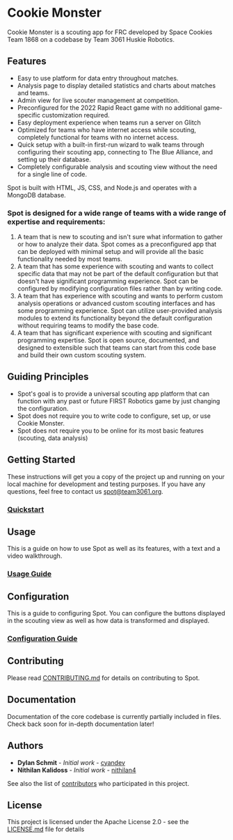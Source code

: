 # Cookie Monster
Cookie Monster is a scouting app for FRC developed by Space Cookies Team 1868 on a codebase by Team 3061 Huskie Robotics.
## Features

* Easy to use platform for data entry throughout matches.
* Analysis page to display detailed statistics and charts about matches and teams.
* Admin view for live scouter management at competition.
* Preconfigured for the 2022 Rapid React game with no additional game-specific customization required.
* Easy deployment experience when teams run a server on Glitch
* Optimized for teams who have internet access while scouting, completely functional for teams with no internet access.
* Quick setup with a built-in first-run wizard to walk teams through configuring their scouting app, connecting to The Blue Alliance, and setting up their database.
* Completely configurable analysis and scouting view without the need for a single line of code.

Spot is built with HTML, JS, CSS, and Node.js and operates with a MongoDB database.

### Spot is designed for a wide range of teams with a wide range of expertise and requirements:

1. A team that is new to scouting and isn't sure what information to gather or how to analyze their data. Spot comes as a preconfigured app that can be deployed with minimal setup and will provide all the basic functionality needed by most teams.
2. A team that has some experience with scouting and wants to collect specific data that may not be part of the default configuration but that doesn't have significant programming experience. Spot can be configured by modifying configuration files rather than by writing code.
3. A team that has experience with scouting and wants to perform custom analysis operations or advanced custom scouting interfaces and has some programming experience. Spot can utilize user-provided analysis modules to extend its functionality beyond the default configuration without requiring teams to modify the base code. 
4. A team that has significant experience with scouting and significant programming expertise. Spot is open source, documented, and designed to extensible such that teams can start from this code base and build their own custom scouting system.


## Guiding Principles
* Spot's goal is to provide a universal scouting app platform that can function with any past or future FIRST Robotics game by just changing the configuration.
* Spot does not require you to write code to configure, set up, or use Cookie Monster.
* Spot does not require you to be online for its most basic features (scouting, data analysis)

## Getting Started

These instructions will get you a copy of the project up and running on your local machine for development and testing purposes. If you have any questions, feel free to contact us [spot@team3061.org](mailto:spot@team3061.org).

### [Quickstart](https://docs.google.com/document/d/1dATXMC5U7aT0SfnYEOWFiafaeWbu8opabNglWSFCSPE/edit?usp=sharing)

## Usage

This is a guide on how to use Spot as well as its features, with a text and a video walkthrough.

### [Usage Guide](https://docs.google.com/document/d/16n0msw98T-HM7h5cdLdA946QHSB-SX_6boAxm6i8aos/edit?usp=sharing)

## Configuration

This is a guide to configuring Spot. You can configure the buttons displayed in the scouting view as well as how data is transformed and displayed.

### [Configuration Guide](https://docs.google.com/document/d/1_FHr61p2eROtALV-fx0giBmp7oqVfTxc7K5_kCuS-8Q/edit?usp=sharing)


## Contributing

Please read [CONTRIBUTING.md](CONTRIBUTING.md) for details on contributing to Spot.

## Documentation
Documentation of the core codebase is currently partially included in files. Check back soon for in-depth documentation later!

## Authors

* **Dylan Schmit** - *Initial work* - [cyandev](https://github.com/cyandev)
* **Nithilan Kalidoss** - *Initial work* - [nithilan4](https://github.com/nithilan4)

See also the list of [contributors](https://github.com/HuskieRobotics/SPOT/contributors) who participated in this project.
## License

This project is licensed under the Apache License 2.0 - see the [LICENSE.md](LICENSE) file for details
